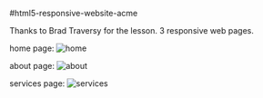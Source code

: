 #html5-responsive-website-acme

Thanks to Brad Traversy for the lesson.
3 responsive web pages.

home page:
![home](https://user-images.githubusercontent.com/41881269/44296835-9a5a5300-a2f8-11e8-9f67-a2cc2e044aae.PNG)

about page:
![about](https://user-images.githubusercontent.com/41881269/44296837-a8a86f00-a2f8-11e8-866c-ac801522dae2.PNG)

services page:
![services](https://user-images.githubusercontent.com/41881269/44296838-ae05b980-a2f8-11e8-819c-2568e1b6f793.PNG)